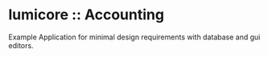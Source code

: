 # lumicore :: Accounting

Example Application for minimal design requirements with database and gui editors.